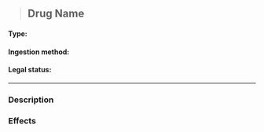 >## Drug Name

#### Type: 

#### Ingestion method: 

#### Legal status:

***

### Description

### Effects